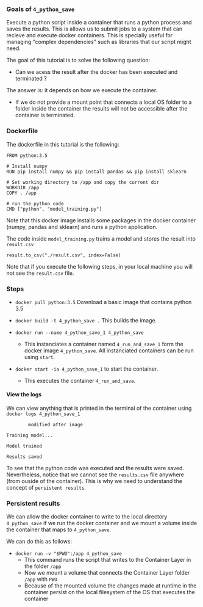 ### Goals of `4_python_save`

Execute a python script inside a container  that runs a python process and saves the results. This is allows us to submit jobs to a system that can recieve and execute docker containers. This is specially useful for managing "complex dependencies" such as libraries that our script might need.

The goal of this tutorial is to solve the following question:

- Can we acess the result after the docker has been executed and terminated ?

The answer is: it depends on how we execute the container. 

- If we do not provide a mount point that connects a local OS folder to a folder inside the container the results will not be accessible after the container  is terminated.



### Dockerfile 

The dockerfile in this tutorial is the following:

```
FROM python:3.5

# Install numpy
RUN pip install numpy && pip install pandas && pip install sklearn

# Set working directory to /app and copy the current dir
WORKDIR /app
COPY . /app

# run the python code
CMD ["python", "model_training.py"]
```

Note that this docker image installs some packages in the docker container (numpy, pandas and sklearn)  and runs a python application.

The code inside `model_training.py` trains a model and stores the result into `result.csv`

```
result.to_csv("./result.csv", index=False)
```

Note that if you execute the following steps, in your local machine you will not see the `result.csv` file.


### Steps 

- `docker pull python:3.5` Download a basic image that contains python 3.5

- `docker build -t 4_python_save .` This builds the image.

- `docker run --name 4_python_save_1 4_python_save`
    - This instanciates a container named `4_run_and_save_1` form the docker  image  `4_python_save`. All instanciated containers can be run using  `start`.

- `docker start -ia 4_python_save_1`  to start the container.
	- This executes the container  `4_run_and_save`. 



#### View the logs

We can view anything that is printed in the terminal of the container using `docker logs 4_python_save_1`

```
		modified after image

Training model...

Model trained

Results saved
```

To see that the python code was executed and the results were saved. Nevertheless, notice that we cannot see the `results.csv` file anywhere (from ouside of the container).  This is why we need to understand the concept of `persistent results`.



### Persistent results

We can allow the docker container to write to the local directory `4_python_save` if we run the docker container and we mount a volume inside the container that maps to `4_python_save`. 

We can do this as follows:

- `docker run -v "$PWD":/app 4_python_save`
  - This command runs the script that writes to the Container Layer in the folder  `/app` 
  - Now we mount a volume that connects the Container Layer folder `/app` with `PWD`
  - Because of the mounted volume the changes made at runtime in the container persist on the local filesystem of the OS that executes the container

